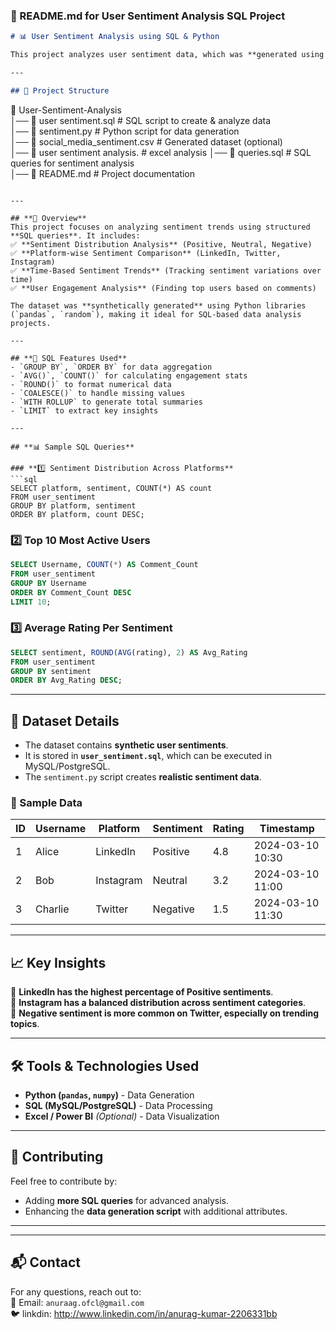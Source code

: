 ### **📌 README.md for User Sentiment Analysis SQL Project**  

```md
# 📊 User Sentiment Analysis using SQL & Python  

This project analyzes user sentiment data, which was **generated using Python** and processed using **SQL queries**. The dataset includes user comments, sentiment labels, and ratings, helping us derive insights into social media engagement trends.  

---

## 📁 Project Structure  
```
📂 User-Sentiment-Analysis  
│── 📜 user sentiment.sql      # SQL script to create & analyze data  
│── 📜 sentiment.py        # Python script for data generation  
│── 📜 social_media_sentiment.csv         # Generated dataset (optional)  
│── 📜 user sentiment analysis. # excel analysis
│── 📜 queries.sql             # SQL queries for sentiment analysis  
│── 📜 README.md               # Project documentation  
```

---

## **📌 Overview**  
This project focuses on analyzing sentiment trends using structured **SQL queries**. It includes:  
✅ **Sentiment Distribution Analysis** (Positive, Neutral, Negative)  
✅ **Platform-wise Sentiment Comparison** (LinkedIn, Twitter, Instagram)  
✅ **Time-Based Sentiment Trends** (Tracking sentiment variations over time)  
✅ **User Engagement Analysis** (Finding top users based on comments)  

The dataset was **synthetically generated** using Python libraries (`pandas`, `random`), making it ideal for SQL-based data analysis projects.

---

## **📌 SQL Features Used**  
- `GROUP BY`, `ORDER BY` for data aggregation  
- `AVG()`, `COUNT()` for calculating engagement stats  
- `ROUND()` to format numerical data  
- `COALESCE()` to handle missing values  
- `WITH ROLLUP` to generate total summaries  
- `LIMIT` to extract key insights  

---

## **📊 Sample SQL Queries**  

### **1️⃣ Sentiment Distribution Across Platforms**  
```sql
SELECT platform, sentiment, COUNT(*) AS count 
FROM user_sentiment 
GROUP BY platform, sentiment 
ORDER BY platform, count DESC;
```

### **2️⃣ Top 10 Most Active Users**
```sql
SELECT Username, COUNT(*) AS Comment_Count 
FROM user_sentiment
GROUP BY Username
ORDER BY Comment_Count DESC
LIMIT 10;
```

### **3️⃣ Average Rating Per Sentiment**
```sql
SELECT sentiment, ROUND(AVG(rating), 2) AS Avg_Rating  
FROM user_sentiment     
GROUP BY sentiment    
ORDER BY Avg_Rating DESC;
```

---

## **📂 Dataset Details**
- The dataset contains **synthetic user sentiments**.
- It is stored in **`user_sentiment.sql`**, which can be executed in MySQL/PostgreSQL.
- The `sentiment.py` script creates **realistic sentiment data**.

### **👀 Sample Data**
| ID | Username | Platform  | Sentiment | Rating | Timestamp |
|----|---------|----------|------------|--------|-----------|
| 1  | Alice   | LinkedIn | Positive   | 4.8    | 2024-03-10 10:30 |
| 2  | Bob     | Instagram| Neutral    | 3.2    | 2024-03-10 11:00 |
| 3  | Charlie | Twitter  | Negative   | 1.5    | 2024-03-10 11:30 |




---

## **📈 Key Insights**  
📌 **LinkedIn has the highest percentage of Positive sentiments**.  
📌 **Instagram has a balanced distribution across sentiment categories**.  
📌 **Negative sentiment is more common on Twitter, especially on trending topics**.  

---

## **🛠️ Tools & Technologies Used**  
- **Python (`pandas`, `numpy`)** - Data Generation  
- **SQL (MySQL/PostgreSQL)** - Data Processing  
- **Excel / Power BI** *(Optional)* - Data Visualization  

---

## **🤝 Contributing**  
Feel free to contribute by:  
- Adding **more SQL queries** for advanced analysis.  
- Enhancing the **data generation script** with additional attributes.  

---



---

## **📬 Contact**  
For any questions, reach out to:  
📧 Email: `anuraag.ofcl@gmail.com`  
🐦 linkdin: http://www.linkedin.com/in/anurag-kumar-2206331bb  
```

